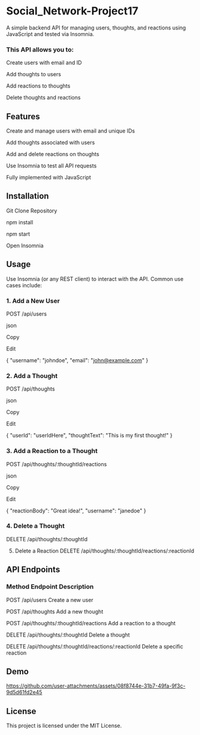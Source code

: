# Social_Network-Project17

A simple backend API for managing users, thoughts, and reactions using JavaScript and tested via Insomnia. 

### This API allows you to:

Create users with email and ID

Add thoughts to users

Add reactions to thoughts

Delete thoughts and reactions

## Features
Create and manage users with email and unique IDs

Add thoughts associated with users

Add and delete reactions on thoughts

Use Insomnia to test all API requests

Fully implemented with JavaScript

## Installation

Git Clone Repository

npm install 

npm start 

Open Insomnia 

## Usage
Use Insomnia (or any REST client) to interact with the API. Common use cases include:

### 1. Add a New User

POST /api/users

json

Copy

Edit

{
  "username": "johndoe",
  "email": "john@example.com"
}

### 2. Add a Thought

POST /api/thoughts

json

Copy

Edit

{
  "userId": "userIdHere",
  "thoughtText": "This is my first thought!"
}

### 3. Add a Reaction to a Thought

POST /api/thoughts/:thoughtId/reactions

json

Copy

Edit

{
  "reactionBody": "Great idea!",
  "username": "janedoe"
}

### 4. Delete a Thought

DELETE /api/thoughts/:thoughtId

5. Delete a Reaction
DELETE /api/thoughts/:thoughtId/reactions/:reactionId

## API Endpoints

### Method	Endpoint	Description

POST	/api/users	Create a new user

POST	/api/thoughts	Add a new thought

POST	/api/thoughts/:thoughtId/reactions	Add a reaction to a thought

DELETE	/api/thoughts/:thoughtId	Delete a thought

DELETE	/api/thoughts/:thoughtId/reactions/:reactionId	Delete a specific reaction

## Demo



https://github.com/user-attachments/assets/08f8744e-31b7-49fa-9f3c-9d5d61fd2e45



## License
This project is licensed under the MIT License.
